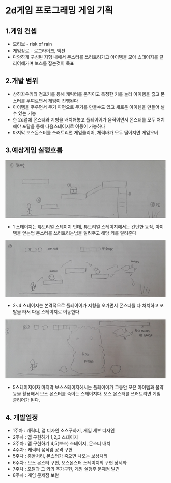 # 2d게임 프로그래밍 게임 기획  
  
## 1.게임 컨셉
   - 모티브 - risk of rain 
   - 게임장르 - 로그라이크, 액션
   - 다양하게 구성된 지형 내에서 몬스터를 쓰러트려가고 아이템을 모아 스테이지를 클리어해가며 보스를 잡는것이 목표   



## 2.개발 범위
   - 상하좌우키와 점프키를 통해 캐릭터를 움직이고 특정한 키를 눌러 아이템을 줍고 몬스터를 무찌르면서 게임이 진행된다
   - 아이템을 주우면서 무기 파편으로 무기를 만들수도 있고 새로운 아이템을 만들어 낼 수 있는 기능
   - 한 2d맵에 몬스터와 지형을 배치해놓고 플레이어가 움직이면서 몬스터를 모두 처치해야 포탈을 통해 다음스테이지로 이동이 가능하다
   - 마지막 보스몬스터를 쓰러트리면 게임클리어, 체력바가 모두 떨어지면 게임오버   
   
   
   
## 3.예상게임 실행흐름 
![1](https://github.com/tjun1008/2dgame/blob/master/%EA%B8%B0%EB%A7%90%20%ED%94%84%EB%A1%9C%EC%A0%9D%ED%8A%B8/image/tp1st_1.jpg?raw=true)
   - 1 스테이지는 튜토리얼 스테이지 인데, 튜토리얼 스테이지에서는 간단한 동작, 아이템을 얻는법 몬스터를 쓰러트리는법을 알려주고 해당 키를 알려준다   
   
![2](https://github.com/tjun1008/2dgame/blob/master/%EA%B8%B0%EB%A7%90%20%ED%94%84%EB%A1%9C%EC%A0%9D%ED%8A%B8/image/tp1st_2.jpg?raw=true)
   - 2~4 스테이지는 본격적으로 플레이어가 지형을 오가면서 몬스터를 다 처치하고 포탈을 타서 다음 스테이지로 이동한다   
   
![3](https://github.com/tjun1008/2dgame/blob/master/%EA%B8%B0%EB%A7%90%20%ED%94%84%EB%A1%9C%EC%A0%9D%ED%8A%B8/image/tp1st_3.jpg?raw=true)
   - 5스테이지이자 마지막 보스스테이지에서는 플레이어가 그동안 모은 아이템과 물약 등을 활용해서 보스 몬스터를 죽이는 스테이지다. 보스 몬스터를 쓰러트리면 게임 클리어가 된다.   
   
   
   
## 4. 개발일정
   - 1주차 : 캐릭터, 맵 디자인 소스구하기, 게임 세부 디자인
   - 2주차 : 맵 구현하기 1,2,3 스테이지
   - 3주차 : 맵 구현하기 4,5(보스) 스테이지, 몬스터 배치
   - 4주차 : 캐릭터 움직임 공격 구현
   - 5주차 : 충돌처리, 몬스터가 죽으면 나오는 보상처리
   - 6주차 : 보스 몬스터 구현, 보스몬스터 스테이지의 구현 상세화
   - 7주차 : 포탈과 그 외의 추가구현, 게임 실행후 문제점 발견
   - 8주차 : 게임 문제점 보완 
   
   
